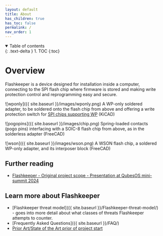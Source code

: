 ```yaml
---
layout: default
title: About
has_children: true
has_toc: false
permalink: /
nav_order: 1
---
```


<!-- markdownlint-disable MD033 -->
<details open markdown="block">
  <summary>
    Table of contents
  </summary>
  {: .text-delta }
1. TOC
{:toc}
</details>
<!-- markdownlint-enable MD033 -->

# Overview

Flashkeeper is a device designed for installation inside a computer, connecting to the SPI flash chip where firmware is stored and making write protection control and reprogramming easy and secure.

![wponly]({{ site.baseurl }}/images/wponly.png)
A WP-only soldered adapter, to be soldered onto the flash chip from above and offering a write protection switch for [SPI chips supporting WP](https://github.com/linuxboot/flashkeeper/pull/14/files#diff-648b427619d21e01c18aefc3ff817e444286098d8048b6545a4089b1ead54682) (KiCAD)

![pogopins]({{ site.baseurl }}/images/chip.png)
Spring-loaded contacts (pogo pins) interfacing with a SOIC-8 flash chip from above, as in the solderless adapter (FreeCAD)

![wson]({{ site.baseurl }}/images/wson.png)
A WSON flash chip, a soldered WP-only adapter, and its interposer block (FreeCAD)

## Further reading

* [Flashkeeper - Original project scope - Presentation at QubesOS mini-summit 2024](https://cfp.3mdeb.com/qubes-os-summit-2024/talk/FCENX9/)

## Learn more about Flashkeeper

* [Flashkeeper threat model]({{ site.baseurl }}/Flashkeeper-threat-model/) - goes into more detail about what classes of threats Flashkeeper attempts to counter.
* [Frequently Asked Questions]({{ site.baseurl }}/FAQ/)
* [Prior Art/State of the Art prior of project start](https://cfp.3mdeb.com/qubes-os-summit-2024/talk/FCENX9/)
